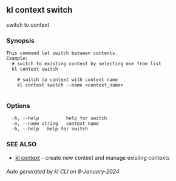 ## kl context switch

switch to context

### Synopsis

```
This command let switch between contexts.
Example:
  # switch to existing context by selecting one from list 
  kl context switch

	# switch to context with context name
	kl context switch --name <context_name>
	
```

### Options

```
  -h, --help          help for switch
  -n, --name string   context name
  -h, --help   help for switch
```

### SEE ALSO

* [kl context](kl_context.md)  - create new context and manage existing contexts

###### Auto generated by kl CLI on 8-January-2024
